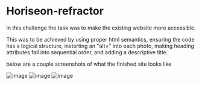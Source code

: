 # Horiseon-refractor
In this challenge the task was to make the existing website more accessible.

This was to be achieved by using proper html semantics, ensuring the code has a logical structure, insterting an "alt=" into each photo, making heading attributes fall into sequential order, and adding a descriptive title.

below are a couple screenshots of what the finished site looks like

![image](https://user-images.githubusercontent.com/107075686/181628231-0d606cc6-596e-433b-a053-24da44e6b56d.png)
![image](https://user-images.githubusercontent.com/107075686/181630387-d37e15b7-24b9-4357-b584-0bb704b79283.png)
![image](https://user-images.githubusercontent.com/107075686/181630448-1db7bb83-2d32-48f3-9bd0-62dd15a60d14.png)

